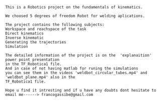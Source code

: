      
    This is a Robotics project on the fundamentals of kinematics. 

    We choosed 5 degrees of freedom Robot for welding aplications.

    The project contains the following subjects:
    Workspace and reachspace of the task
    Direct kinematics
    Inverse kinematic
    Generating the trajectories
    Simulation
    
    The detailed information of the project is on the  'explanaition'  power point presentation
    in the TF_Robotica1 file.
    And in case of not having matlab for runing the simulations 
    you can see them in the videos 'weldbot_circular_tubes.mp4' and  'weldbot_plane.mp4' also in the 
    TF_Robotica1 file.
    
    Hope u find it intresting and if u have any doubts dont hesitate to email me------> francogassibe@gmail.com
